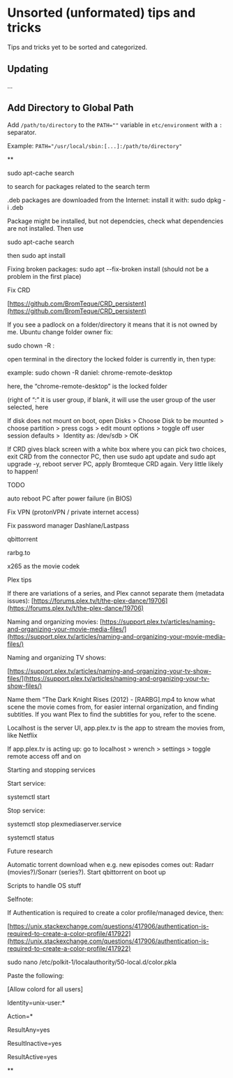 # Unsorted (unformated) tips and tricks

Tips and tricks yet to be sorted and categorized.

## Updating
...

## Add Directory to Global Path
Add ``/path/to/directory`` to the ``PATH=""`` variable in ``etc/environment`` with a ``:`` separator.

Example: ``PATH="/usr/local/sbin:[...]:/path/to/directory"``





**

sudo apt-cache search <search term> to search for packages related to the search term 

  

.deb packages are downloaded from the Internet: install it with: sudo dpkg -i <name>.deb

  

Package might be installed, but not dependcies, check what dependencies are not installed. Then use

sudo apt-cache search <search term> 

then sudo apt install <dependency>

  

Fixing broken packages: sudo apt --fix-broken install (should not be a problem in the first place)

  
  

Fix CRD 

[https://github.com/BromTeque/CRD_persistent](https://github.com/BromTeque/CRD_persistent)

  

If you see a padlock on a folder/directory it means that it is not owned by me. Ubuntu change folder owner fix:

  

sudo chown -R <username>: <directory path>

  

open terminal in the directory the locked folder is currently in, then type:

example: sudo chown -R daniel: chrome-remote-desktop

here, the “chrome-remote-desktop” is the locked folder

  

(right of “:” it is user group, if blank, it will use the user group of the user selected, here <username>

  
  

If disk does not mount on boot, open Disks > Choose Disk to be mounted > choose partition > press cogs > edit mount options > toggle off user session defaults >  Identity as: /dev/sdb > OK

  

If CRD gives black screen with a white box where you can pick two choices, exit CRD from the connector PC, then use sudo apt update and sudo apt upgrade -y, reboot server PC, apply Bromteque CRD again. Very little likely to happen!

  

TODO

auto reboot PC after power failure (in BIOS)

Fix VPN (protonVPN / private internet access)

Fix password manager Dashlane/Lastpass

qbittorrent

rarbg.to

x265 as the movie codek

  

Plex tips

If there are variations of a series, and Plex cannot separate them (metadata issues): [https://forums.plex.tv/t/the-plex-dance/19706](https://forums.plex.tv/t/the-plex-dance/19706)

  

Naming and organizing movies: [https://support.plex.tv/articles/naming-and-organizing-your-movie-media-files/](https://support.plex.tv/articles/naming-and-organizing-your-movie-media-files/)

  

Naming and organizing TV shows: 

[https://support.plex.tv/articles/naming-and-organizing-your-tv-show-files/](https://support.plex.tv/articles/naming-and-organizing-your-tv-show-files/)

  

Name them “The Dark Knight Rises (2012) - [RARBG].mp4 to know what scene the movie comes from, for easier internal organization, and finding subtitles. If you want Plex to find the subtitles for you, refer to the scene. 

  

Localhost is the server UI, app.plex.tv is the app to stream the movies from, like Netflix

If app.plex.tv is acting up: go to localhost > wrench > settings > toggle remote access off and on

  

Starting and stopping services

Start service:

systemctl start <service>

Stop service: 

systemctl stop plexmediaserver.service 

systemctl status <service>

  

Future research

Automatic torrent download when e.g. new episodes comes out: Radarr (movies?)/Sonarr (series?). Start qbittorrent on boot up

Scripts to handle OS stuff

  
  

Selfnote:

If Authentication is required to create a color profile/managed device, then:

[https://unix.stackexchange.com/questions/417906/authentication-is-required-to-create-a-color-profile/417922](https://unix.stackexchange.com/questions/417906/authentication-is-required-to-create-a-color-profile/417922)

  

sudo nano /etc/polkit-1/localauthority/50-local.d/color.pkla

Paste the following:

  

[Allow colord for all users]

Identity=unix-user:*

Action=*

ResultAny=yes

ResultInactive=yes

ResultActive=yes

**